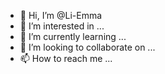 - 👋 Hi, I’m @Li-Emma
- 👀 I’m interested in ...
- 🌱 I’m currently learning ...
- 💞️ I’m looking to collaborate on ...
- 📫 How to reach me ...

<!---
Li-Emma/Li-Emma is a ✨ special ✨ repository because its `README.md` (this file) appears on your GitHub profile.
You can click the Preview link to take a look at your changes.
--->
